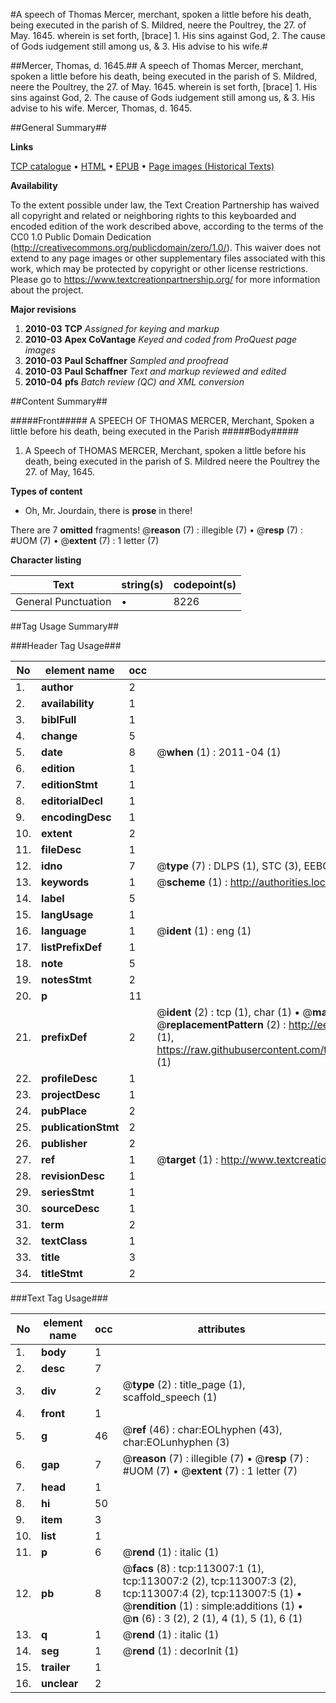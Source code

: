 #A speech of Thomas Mercer, merchant, spoken a little before his death, being executed in the parish of S. Mildred, neere the Poultrey, the 27. of May. 1645. wherein is set forth, [brace] 1. His sins against God, 2. The cause of Gods iudgement still among us, & 3. His advise to his wife.#

##Mercer, Thomas, d. 1645.##
A speech of Thomas Mercer, merchant, spoken a little before his death, being executed in the parish of S. Mildred, neere the Poultrey, the 27. of May. 1645. wherein is set forth, [brace] 1. His sins against God, 2. The cause of Gods iudgement still among us, & 3. His advise to his wife.
Mercer, Thomas, d. 1645.

##General Summary##

**Links**

[TCP catalogue](http://www.ota.ox.ac.uk/tcp/)  • 
[HTML](http://tei.it.ox.ac.uk/tcp/Texts-HTML/free/A89/A89058.html)  • 
[EPUB](http://tei.it.ox.ac.uk/tcp/Texts-EPUB/free/A89/A89058.epub) • 
[Page images (Historical Texts)](https://historicaltexts.jisc.ac.uk/eebo-99860880e)

**Availability**

To the extent possible under law, the Text Creation Partnership has waived all copyright and related or neighboring rights to this keyboarded and encoded edition of the work described above, according to the terms of the CC0 1.0 Public Domain Dedication (http://creativecommons.org/publicdomain/zero/1.0/). This waiver does not extend to any page images or other supplementary files associated with this work, which may be protected by copyright or other license restrictions. Please go to https://www.textcreationpartnership.org/ for more information about the project.

**Major revisions**

1. __2010-03__ __TCP__ *Assigned for keying and markup*
1. __2010-03__ __Apex CoVantage__ *Keyed and coded from ProQuest page images*
1. __2010-03__ __Paul Schaffner__ *Sampled and proofread*
1. __2010-03__ __Paul Schaffner__ *Text and markup reviewed and edited*
1. __2010-04__ __pfs__ *Batch review (QC) and XML conversion*

##Content Summary##

#####Front#####
A SPEECH OF THOMAS MERCER, Merchant, Spoken a little before his death, being executed in the Parish 
#####Body#####

1. A Speech of THOMAS MERCER, Merchant, spoken a little before his death, being executed in the parish of S. Mildred neere the Poultrey the 27. of May, 1645.

**Types of content**

  * Oh, Mr. Jourdain, there is **prose** in there!

There are 7 **omitted** fragments! 
 @__reason__ (7) : illegible (7)  •  @__resp__ (7) : #UOM (7)  •  @__extent__ (7) : 1 letter (7)

**Character listing**


|Text|string(s)|codepoint(s)|
|---|---|---|
|General Punctuation|•|8226|

##Tag Usage Summary##

###Header Tag Usage###

|No|element name|occ|attributes|
|---|---|---|---|
|1.|__author__|2||
|2.|__availability__|1||
|3.|__biblFull__|1||
|4.|__change__|5||
|5.|__date__|8| @__when__ (1) : 2011-04 (1)|
|6.|__edition__|1||
|7.|__editionStmt__|1||
|8.|__editorialDecl__|1||
|9.|__encodingDesc__|1||
|10.|__extent__|2||
|11.|__fileDesc__|1||
|12.|__idno__|7| @__type__ (7) : DLPS (1), STC (3), EEBO-CITATION (1), PROQUEST (1), VID (1)|
|13.|__keywords__|1| @__scheme__ (1) : http://authorities.loc.gov/ (1)|
|14.|__label__|5||
|15.|__langUsage__|1||
|16.|__language__|1| @__ident__ (1) : eng (1)|
|17.|__listPrefixDef__|1||
|18.|__note__|5||
|19.|__notesStmt__|2||
|20.|__p__|11||
|21.|__prefixDef__|2| @__ident__ (2) : tcp (1), char (1)  •  @__matchPattern__ (2) : ([0-9\-]+):([0-9IVX]+) (1), (.+) (1)  •  @__replacementPattern__ (2) : http://eebo.chadwyck.com/downloadtiff?vid=$1&page=$2 (1), https://raw.githubusercontent.com/textcreationpartnership/Texts/master/tcpchars.xml#$1 (1)|
|22.|__profileDesc__|1||
|23.|__projectDesc__|1||
|24.|__pubPlace__|2||
|25.|__publicationStmt__|2||
|26.|__publisher__|2||
|27.|__ref__|1| @__target__ (1) : http://www.textcreationpartnership.org/docs/. (1)|
|28.|__revisionDesc__|1||
|29.|__seriesStmt__|1||
|30.|__sourceDesc__|1||
|31.|__term__|2||
|32.|__textClass__|1||
|33.|__title__|3||
|34.|__titleStmt__|2||


###Text Tag Usage###

|No|element name|occ|attributes|
|---|---|---|---|
|1.|__body__|1||
|2.|__desc__|7||
|3.|__div__|2| @__type__ (2) : title_page (1), scaffold_speech (1)|
|4.|__front__|1||
|5.|__g__|46| @__ref__ (46) : char:EOLhyphen (43), char:EOLunhyphen (3)|
|6.|__gap__|7| @__reason__ (7) : illegible (7)  •  @__resp__ (7) : #UOM (7)  •  @__extent__ (7) : 1 letter (7)|
|7.|__head__|1||
|8.|__hi__|50||
|9.|__item__|3||
|10.|__list__|1||
|11.|__p__|6| @__rend__ (1) : italic (1)|
|12.|__pb__|8| @__facs__ (8) : tcp:113007:1 (1), tcp:113007:2 (2), tcp:113007:3 (2), tcp:113007:4 (2), tcp:113007:5 (1)  •  @__rendition__ (1) : simple:additions (1)  •  @__n__ (6) : 3 (2), 2 (1), 4 (1), 5 (1), 6 (1)|
|13.|__q__|1| @__rend__ (1) : italic (1)|
|14.|__seg__|1| @__rend__ (1) : decorInit (1)|
|15.|__trailer__|1||
|16.|__unclear__|2||
